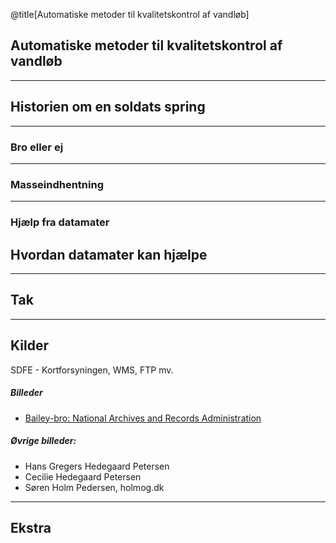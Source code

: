 @title[Automatiske metoder til kvalitetskontrol af vandløb]

<!-- Uggerby å - Fotograf: Søren Holm Pedersen, holmog.dk-->
## Automatiske metoder til kvalitetskontrol af vandløb


---
<!-- Sort/hvid soldat ved å -->
## Historien om en soldats spring

---
### Bro eller ej
<!-- Sort/hvid Kampvogn og bro -->


--- 
<!-- Fotogrammetri-bænk -->
### Masseindhentning


---
<!-- Gammel datamat -->
### Hjælp fra datamater




<!-- SAMMENBINDING? -->



## Hvordan datamater kan hjælpe

<!--
Ensartede data
Beregninger
-->



---



## Tak



---

## Kilder

SDFE - Kortforsyningen, WMS, FTP mv.

##### Billeder
- [Bailey-bro: National Archives and Records Administration](https://da.wikipedia.org/wiki/Fil:%22Don%27t_tell_me_there%27s_anything_the_engineers_can%27t_do._We_built_bridges_where_bridges_couldn%27t_be_built._We_built..._-_NARA_-_535980.tif)


##### Øvrige billeder:
- Hans Gregers Hedegaard Petersen
- Cecilie Hedegaard Petersen
- Søren Holm Pedersen, holmog.dk


---

## Ekstra


